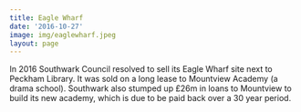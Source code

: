 ```yaml
---
title: Eagle Wharf 
date: '2016-10-27'
image: img/eaglewharf.jpeg
layout: page
---
```

In 2016 Southwark Council resolved to sell its Eagle Wharf site next to Peckham Library. It was sold on a long lease to Mountview Academy (a drama school). Southwark also stumped up £26m in loans to Mountview to build its new academy, which is due to be paid back over a 30 year period.

